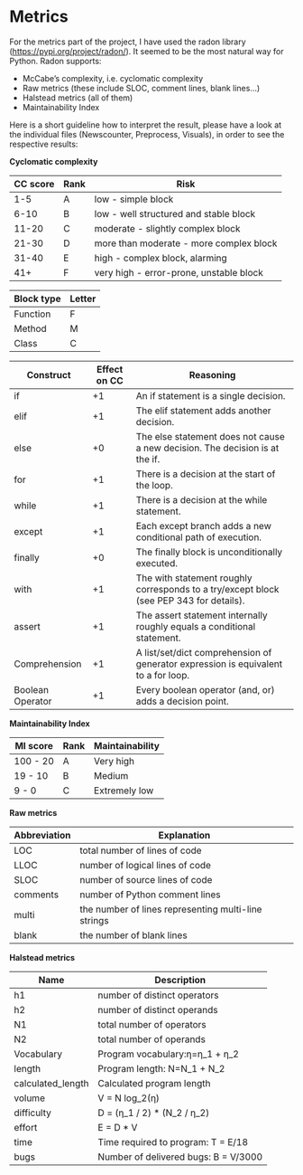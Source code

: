 # Metrics

For the metrics part of the project, I have used the radon library (https://pypi.org/project/radon/).
It seemed to be the most natural way for Python. Radon supports:

- McCabe’s complexity, i.e. cyclomatic complexity
- Raw metrics (these include SLOC, comment lines, blank lines...)
- Halstead metrics (all of them)
- Maintainability Index

Here is a short guideline how to interpret the result,
please have a look at the individual files (Newscounter, Preprocess, Visuals), in order to see the respective results:

**Cyclomatic complexity**

| CC score | Rank | Risk                                    |
|----------|------|-----------------------------------------|
| 1-5      | A    | low - simple block                      |
| 6-10     | B    | low - well structured and stable block  |
| 11-20    | C    | moderate - slightly complex block       |
| 21-30    | D    | more than moderate - more complex block |
| 31-40    | E    | high - complex block, alarming          |
| 41+      | F    | very high - error-prone, unstable block |

| Block type | Letter |
|------------|--------|
| Function   | F      |
| Method     | M      |
| Class      | C      |

| Construct        | Effect on CC | Reasoning                                                                               |
|------------------|--------------|-----------------------------------------------------------------------------------------|
| if               | +1           | An if statement is a single decision.                                                   |
| elif             | +1           | The elif statement adds another decision.                                               |
| else             | +0           | The else statement does not cause a new decision. The decision is at the if.            |
| for              | +1           | There is a decision at the start of the loop.                                           |
| while            | +1           | There is a decision at the while statement.                                             |
| except           | +1           | Each except branch adds a new conditional path of execution.                            |
| finally          | +0           | The finally block is unconditionally executed.                                          |
| with             | +1           | The with statement roughly corresponds to a try/except block (see PEP 343 for details). |
| assert           | +1           | The assert statement internally roughly equals a conditional statement.                 |
| Comprehension    | +1           | A list/set/dict comprehension of generator expression is equivalent to a for loop.      |
| Boolean Operator | +1           | Every boolean operator (and, or) adds a decision point.                                 |


**Maintainability Index**

| MI score | Rank | Maintainability |
|----------|------|-----------------|
| 100 - 20 | A    | Very high       |
| 19 - 10  | B    | Medium          |
| 9 - 0    | C    | Extremely low   |


**Raw metrics**

| Abbreviation | Explanation                                         |
|--------------|-----------------------------------------------------|
| LOC          | total number of lines of code                       |
| LLOC         | number of logical lines of code                     |
| SLOC         | number of source lines of code                      |
| comments     | number of Python comment lines                      |
| multi        | the number of lines representing multi-line strings |
| blank        | the number of blank lines                           |

**Halstead metrics**

| Name              | Description                          |
|-------------------|--------------------------------------|
| h1                | number of distinct operators         |
| h2                | number of distinct operands          |
| N1                | total number of operators            |
| N2                | total number of operands             |
| Vocabulary        | Program vocabulary:η=η_1 + η_2       |
| length            | Program length: N=N_1 + N_2          |
| calculated_length | Calculated program length            |
| volume            | V = N log_2(η)                       |
| difficulty        | D = (η_1 / 2) * (N_2 / η_2)          |
| effort            | E = D * V                            |
| time              | Time required to program: T = E/18   |
| bugs              | Number of delivered bugs: B = V/3000 |